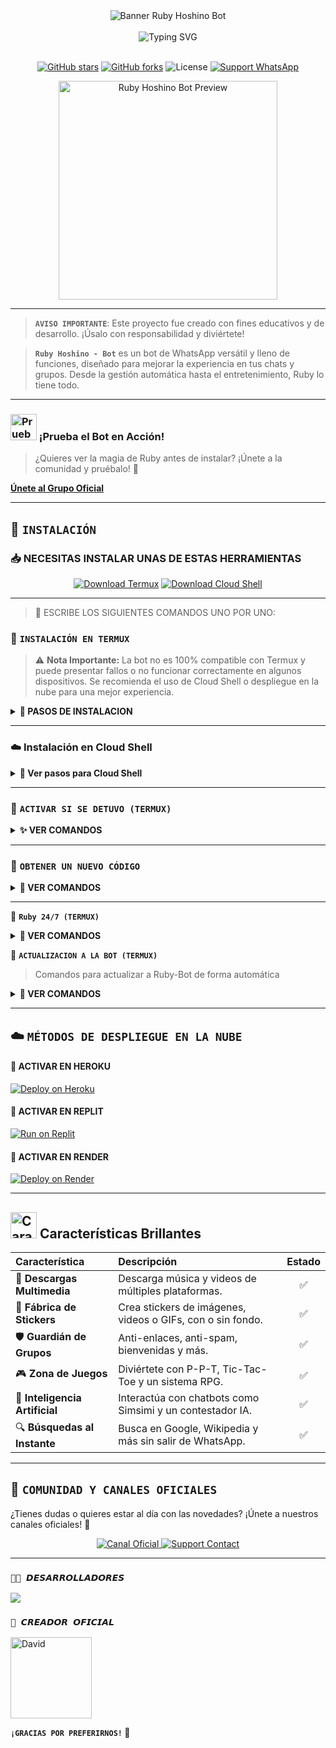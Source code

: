 <div align="center">
  <img src="https://files.catbox.moe/fvdkhb.jpeg" alt="Banner Ruby Hoshino Bot" width="full">
</div>

<div align="center">
  <br>
  <img src="https://readme-typing-svg.demolab.com?font=Fira+Code&pause=1000&color=E91E63&lines=BIENVENIDO+AL+REPOSITORIO;RUBY+HOSHINO+BOT;GRACIAS+POR+VISITAR+EL+REPOSITORIO;CREADO+CON+%E2%9D%A4%EF%B8%8F+POR+DIONEIBI;%C2%A1LA+BOT+MAS+LINDA;%F0%9F%92%96" alt="Typing SVG">
  <br><br>
  
  <p align="center">
    <a href="https://github.com/Dioneibi-rip/Ruby-Hoshino-Bot"><img src="https://img.shields.io/github/stars/Dioneibi-rip/Ruby-Hoshino-Bot?style=for-the-badge&logo=github&color=FF69B4" alt="GitHub stars"></a>
    <a href="https://github.com/Dioneibi-rip/Ruby-Hoshino-Bot/network/members"><img src="https://img.shields.io/github/forks/Dioneibi-rip/Ruby-Hoshino-Bot?style=for-the-badge&logo=github&color=DA70D6" alt="GitHub forks"></a>
    <img src="https://img.shields.io/github/license/Dioneibi-rip/Ruby-Hoshino-Bot?style=for-the-badge&color=87CEEB" alt="License">
    <a href="https://api.whatsapp.com/send/?phone=18294868853&text=Hola,+vengo+de+GitHub+y+necesito+soporte+con+Ruby+Bot&type=phone_number&app_absent=0"><img src="https://img.shields.io/badge/WhatsApp-Soporte-25D366?style=for-the-badge&logo=whatsapp&logoColor=white" alt="Support WhatsApp"></a>
  </p>

  <img src="https://files.catbox.moe/atnv7f.gif" alt="Ruby Hoshino Bot Preview" width="350"/>
</div>

---


> **`AVISO IMPORTANTE`**: Este proyecto fue creado con fines educativos y de desarrollo. ¡Úsalo con responsabilidad y diviértete!

> **`Ruby Hoshino - Bot`** es un bot de WhatsApp versátil y lleno de funciones, diseñado para mejorar la experiencia en tus chats y grupos. Desde la gestión automática hasta el entretenimiento, Ruby lo tiene todo.

-----

### <img src="https://i.pinimg.com/originals/19/80/6e/19806e91932e6054965fc83b85241270.gif" alt="Prueba La Bot Aqui" width="42" height="42"> ¡Prueba el Bot en Acción!

> ¿Quieres ver la magia de Ruby antes de instalar? ¡Únete a la comunidad y pruébalo! 💖

[**Únete al Grupo Oficial**](https://chat.whatsapp.com/K2CPrOTksiA36SW6k41yuR)

-----

## 🩵 **`INSTALACIÓN`**


### 📥 NECESITAS INSTALAR UNAS DE ESTAS HERRAMIENTAS


<p align="center">
  <a href="https://www.mediafire.com/file/llugt4zgj7g3n3u/com.termux_1020.apk/file"><img src="https://img.shields.io/badge/Descargar-Termux-26C6DA?style=for-the-badge&logo=android" alt="Download Termux"></a>
  <a href="https://www.mediafire.com/file/bp2l6cci2p30hjv/Cloud+Shell_1.apk/file"><img src="https://img.shields.io/badge/Descargar-Cloud%20Shell-FF7043?style=for-the-badge&logo=google-cloud" alt="Download Cloud Shell"></a>
</p>

---

> 🚩 ESCRIBE LOS SIGUIENTES COMANDOS UNO POR UNO: 

### 📱 **`INSTALACIÓN EN TERMUX`**

> ⚠️ **Nota Importante:** La bot no es 100% compatible con Termux y puede presentar fallos o no funcionar correctamente en algunos dispositivos. Se recomienda el uso de Cloud Shell o despliegue en la nube para una mejor experiencia.

<details>
<summary><b>🪼 PASOS DE INSTALACION</b></summary>

```bash
termux-setup-storage
````

```bash
pkg update && pkg upgrade && pkg install -y git nodejs ffmpeg imagemagick yarn
```

```bash
git clone https://github.com/Dioneibi-rip/Ruby-Hoshino-Bot && cd Ruby-Hoshino-Bot
```

```bash
yarn install
```

```bash
npm start
```

> Cuando el sistema te pregunte: `(Y/I/N/O/D/Z) [default=N]`, escribe **"y"** y presiona **ENTER**.

</details>

---

### ☁️ Instalación en **Cloud Shell**

<details>
  <summary><b>🚀 Ver pasos para Cloud Shell</b></summary>

```bash
git clone https://github.com/Dioneibi-rip/Ruby-Hoshino-Bot && cd Ruby-Hoshino-Bot
```

```bash
yarn install && npm install
```

```bash
npm start
```

> ✔️ Asegúrate de que tu Cloud Shell tenga Node.js instalado.
</details>

---

### 💖 **`ACTIVAR SI SE DETUVO (TERMUX)`**

<details>
<summary><b>✨ VER COMANDOS</b></summary>

```bash
cd && cd Ruby-Hoshino-Bot && npm start
```

</details>

---

### 🔑 **`OBTENER UN NUEVO CÓDIGO`**

<details>
<summary><b>🔄 VER COMANDOS</b></summary>

```bash
cd Ruby-Hoshino-Bot
```

```bash
rm -rf RubySession
```

```bash
npm start
```

</details>

---

🪻 **`Ruby 24/7 (TERMUX)`**

<details>
<summary><b>🐝 VER COMANDOS</b></summary>

```bash
termux-wake-lock && npm i -g pm2 && pm2 start index.js && pm2 save && pm2 logs 
```

</details>


🩷 **`ACTUALIZACION A LA BOT (TERMUX) `**
> Comandos para actualizar a Ruby-Bot de forma automática

<details>
<summary><b>🫛 VER COMANDOS</b></summary>

```bash
grep -q 'bash\|wget' <(dpkg -l) || apt install -y bash wget && wget -O - https://raw.githubusercontent.com/Dioneibi-rip/Ruby-Hoshino-Bot/master/update.sh | bash
```

</details>

---

## ☁️ **`MÉTODOS DE DESPLIEGUE EN LA NUBE`**

#### 💜 **ACTIVAR EN HEROKU**

[![Deploy on Heroku](https://img.shields.io/badge/DEPLOY%20EN%20HEROKU-6762A6?style=for-the-badge\&logo=heroku\&logoColor=white)](https://heroku.com/deploy?template=https://github.com/Dioneibi-rip/Ruby-Hoshino-Bot)

#### 💙 **ACTIVAR EN REPLIT**

[![Run on Replit](https://img.shields.io/badge/ACTIVAR%20EN%20REPLIT-0D101E?style=for-the-badge\&logo=replit\&logoColor=white)](https://repl.it/github/Dioneibi-rip/Ruby-Hoshino-Bot)

#### 💚 **ACTIVAR EN RENDER**

[![Deploy on Render](https://img.shields.io/badge/ACTIVAR%20EN%20RENDER-0468FF?style=for-the-badge\&logo=render\&logoColor=white)](https://dashboard.render.com/blueprint/new?repo=https%3A%2F%2Fgithub.com%2FDioneibi-rip%2FRuby-Hoshino-Bot)

---

## <img src="https://i.pinimg.com/originals/73/69/6e/73696e022df7cd5cb3d999c6875361dd.gif" alt="Características" width="42" height="42"> Características Brillantes

| Característica                 | Descripción                                                | Estado |
| :----------------------------- | :--------------------------------------------------------- | :----: |
| 🎵 **Descargas Multimedia**    | Descarga música y videos de múltiples plataformas.         |    ✅   |
| 🎨 **Fábrica de Stickers**     | Crea stickers de imágenes, videos o GIFs, con o sin fondo. |    ✅   |
| 🛡️ **Guardián de Grupos**     | Anti-enlaces, anti-spam, bienvenidas y más.                |    ✅   |
| 🎮 **Zona de Juegos**          | Diviértete con P-P-T, Tic-Tac-Toe y un sistema RPG.        |    ✅   |
| 🤖 **Inteligencia Artificial** | Interactúa con chatbots como Simsimi y un contestador IA.  |    ✅   |
| 🔍 **Búsquedas al Instante**   | Busca en Google, Wikipedia y más sin salir de WhatsApp.    |    ✅   |

---

## 💬 **`COMUNIDAD Y CANALES OFICIALES`**

¿Tienes dudas o quieres estar al día con las novedades? ¡Únete a nuestros canales oficiales! 💫

<p align="center">
  <a href="https://whatsapp.com/channel/0029VakLbM76mYPPFL0IFI3P">
    <img src="https://img.shields.io/badge/Canal%20Oficial-25D366?style=for-the-badge&logo=whatsapp&logoColor=white" alt="Canal Oficial">
  </a>
  <a href="https://api.whatsapp.com/send/?phone=18294868853&text=Hola,+vengo+de+GitHub+y+necesito+soporte+con+Ruby+Bot&type=phone_number&app_absent=0">
    <img src="https://img.shields.io/badge/Contacto%20de%20Soporte-FF5722?style=for-the-badge&logo=whatsapp&logoColor=white" alt="Support Contact">
  </a>
</p>

---

### `🍋‍🟩 𝘿𝙀𝙎𝘼𝙍𝙍𝙊𝙇𝙇𝘼𝘿𝙊𝙍𝙀𝙎`
<a href="https://github.com/Dioneibi-rip/Ruby-Hoshino-Bot/graphs/contributors">
<img src="https://contrib.rocks/image?repo=Dioneibi-rip/Ruby-Hoshino-Bot" /> 
</a>

### `🪷 𝘾𝙍𝙀𝘼𝘿𝙊𝙍 𝙊𝙁𝙄𝘾𝙄𝘼𝙇`
<a
href="https://github.com/Dioneibi-rip"><img src="https://github.com/Dioneibi-rip.png" width="130" height="130" alt="David"/></a>


**`¡GRACIAS POR PREFERIRNOS!` 🫧**